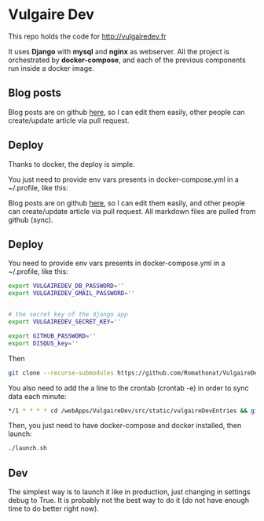 # Vulgaire Dev

This repo holds the code for http://vulgairedev.fr

It uses **Django** with **mysql** and **nginx** as webserver.
All the project is orchestrated by **docker-compose**, and each of the previous components run inside a docker image.

## Blog posts

Blog posts are on github [here](https://github.com/Romathonat/vulgaireDevEntries), so I can edit them easily, other people can create/update article via pull request.

## Deploy

Thanks to docker, the deploy is simple.

You just need to provide env vars presents in docker-compose.yml in a ~/.profile, like this:

Blog posts are on github [here](https://github.com/Romathonat/vulgaireDevEntries), so I can edit them easily, and other people can create/update article via pull request. All markdown files are pulled from github (sync). 

## Deploy

You need to provide env vars presents in docker-compose.yml in a ~/.profile, like this:

``` bash
export VULGAIREDEV_DB_PASSWORD=''
export VULGAIREDEV_GMAIL_PASSWORD=''


# the secret key of the django app
export VULGAIREDEV_SECRET_KEY=''

export GITHUB_PASSWORD=''
export DISQUS_key=''
```
Then 
```bash
git clone --recurse-submodules https://github.com/Romathonat/VulgaireDev.git
```


You also need to add the a line to the crontab (crontab -e) in order to sync data each minute:

``` bash
*/1 * * * * cd /webApps/VulgaireDev/src/static/vulgaireDevEntries && git fetch && git merge origin/master
```


Then, you just need to have docker-compose and docker installed, then launch:
``` bash
./launch.sh
``` 

## Dev
The simplest way is to launch it like in production, just changing in settings debug to True.
It is probably not the best way to do it (do not have enough time to do better right now).
